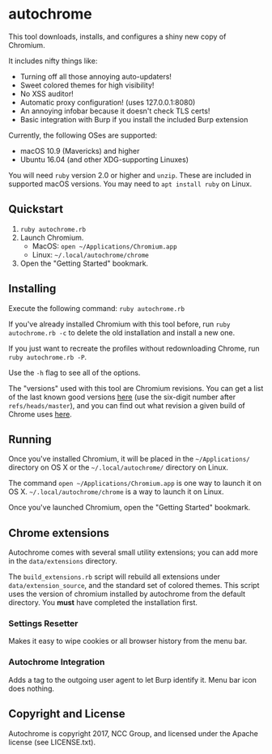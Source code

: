 # autochrome

This tool downloads, installs, and configures a shiny new copy of Chromium.

It includes nifty things like:

* Turning off all those annoying auto-updaters!
* Sweet colored themes for high visibility!
* No XSS auditor!
* Automatic proxy configuration! (uses 127.0.0.1:8080)
* An annoying infobar because it doesn't check TLS certs!
* Basic integration with Burp if you install the included Burp extension

Currently, the following OSes are supported:

* macOS 10.9 (Mavericks) and higher
* Ubuntu 16.04 (and other XDG-supporting Linuxes)

You will need `ruby` version 2.0 or higher and `unzip`.  These are included in
supported macOS versions.  You may need to `apt install ruby` on Linux.

## Quickstart

1. `ruby autochrome.rb`
2. Launch Chromium.
   * MacOS: `open ~/Applications/Chromium.app`
   * Linux: `~/.local/autochrome/chrome`
3. Open the "Getting Started" bookmark.

## Installing

Execute the following command: `ruby autochrome.rb`

If you've already installed Chromium with this tool before, run `ruby autochrome.rb -c` to delete the old installation and install a new one.

If you just want to recreate the profiles without redownloading Chrome, run `ruby autochrome.rb -P`.

Use the `-h` flag to see all of the options.

The "versions" used with this tool are Chromium revisions. You can get a list of the last known good versions [here](http://chromium-status.appspot.com/revisions) (use the six-digit number after `refs/heads/master`), and you can find out what revision a given build of Chrome uses [here](http://omahaproxy.appspot.com/).

## Running

Once you've installed Chromium, it will be placed in the `~/Applications/` directory on OS X or the `~/.local/autochrome/` directory on Linux.

The command `open ~/Applications/Chromium.app` is one way to launch it on OS X. `~/.local/autochrome/chrome` is a way to launch it on Linux.

Once you've launched Chromium, open the "Getting Started" bookmark.

## Chrome extensions

Autochrome comes with several small utility extensions; you can add more in the
`data/extensions` directory.

The `build_extensions.rb` script will rebuild all extensions under `data/extension_source`, and the standard set of colored themes. This script uses the version of chromium installed by autochrome from the default directory. You **must** have completed the installation first.

### Settings Resetter

Makes it easy to wipe cookies or all browser history from the menu bar.

### Autochrome Integration

Adds a tag to the outgoing user agent to let Burp identify it. Menu bar icon does nothing.

## Copyright and License

Autochrome is copyright 2017, NCC Group, and licensed under the Apache license (see LICENSE.txt).

